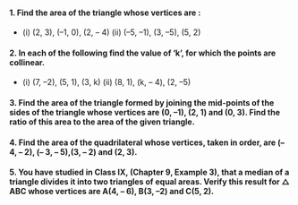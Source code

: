 #### 1. Find the area of the triangle whose vertices are :
* (i) (2, 3), (–1, 0), (2, – 4) (ii) (–5, –1), (3, –5), (5, 2)
#### 2. In each of the following find the value of ‘k’, for which the points are collinear.
* (i) (7, –2), (5, 1), (3, k) (ii) (8, 1), (k, – 4), (2, –5)
#### 3. Find the area of the triangle formed by joining the mid-points of the sides of the triangle whose vertices are (0, –1), (2, 1) and (0, 3). Find the ratio of this area to the area of the given triangle.
#### 4. Find the area of the quadrilateral whose vertices, taken in order, are (– 4, – 2), (– 3, – 5),(3, – 2) and (2, 3).
#### 5. You have studied in Class IX, (Chapter 9, Example 3), that a median of a triangle divides it into two triangles of equal areas. Verify this result for △ ABC whose vertices are A(4, – 6), B(3, –2) and C(5, 2).
